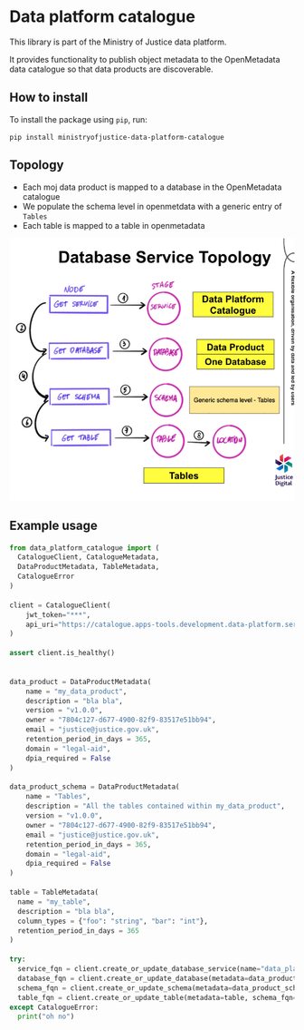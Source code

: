 # Data platform catalogue

This library is part of the Ministry of Justice data platform.

It provides functionality to publish object metadata to the OpenMetadata data catalogue
so that data products are discoverable.

## How to install

To install the package using `pip`, run:

```shell
pip install ministryofjustice-data-platform-catalogue
```

## Topology

- Each moj data product is mapped to a database in the OpenMetadata catalogue
- We populate the schema level in openmetdata with a generic entry of `Tables`
- Each table is mapped to a table in openmetadata

![Topology diagram](./diagram.png)

## Example usage

```python
from data_platform_catalogue import (
  CatalogueClient, CatalogueMetadata,
  DataProductMetadata, TableMetadata,
  CatalogueError
)

client = CatalogueClient(
    jwt_token="***",
    api_uri="https://catalogue.apps-tools.development.data-platform.service.justice.gov.uk/api"
)

assert client.is_healthy()


data_product = DataProductMetadata(
    name = "my_data_product",
    description = "bla bla",
    version = "v1.0.0",
    owner = "7804c127-d677-4900-82f9-83517e51bb94",
    email = "justice@justice.gov.uk",
    retention_period_in_days = 365,
    domain = "legal-aid",
    dpia_required = False
)

data_product_schema = DataProductMetadata(
    name = "Tables",
    description = "All the tables contained within my_data_product",
    version = "v1.0.0",
    owner = "7804c127-d677-4900-82f9-83517e51bb94",
    email = "justice@justice.gov.uk",
    retention_period_in_days = 365,
    domain = "legal-aid",
    dpia_required = False
)

table = TableMetadata(
  name = "my_table",
  description = "bla bla",
  column_types = {"foo": "string", "bar": "int"},
  retention_period_in_days = 365
)

try:
  service_fqn = client.create_or_update_database_service(name="data_platform")
  database_fqn = client.create_or_update_database(metadata=data_product, service_fqn=service_fqn)
  schema_fqn = client.create_or_update_schema(metadata=data_product_schema, database_fqn=database_fqn)
  table_fqn = client.create_or_update_table(metadata=table, schema_fqn=schema_fqn)
except CatalogueError:
  print("oh no")
```
